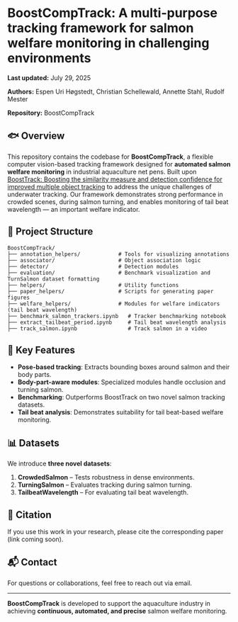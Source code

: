 # BoostCompTrack: A multi-purpose tracking framework for salmon welfare monitoring in challenging environments

**Last updated:** July 29, 2025  

**Authors:** Espen Uri Høgstedt, Christian Schellewald, Annette Stahl, Rudolf Mester

**Repository:** BoostCompTrack

## 🐟 Overview

This repository contains the codebase for **BoostCompTrack**, a flexible computer vision-based tracking framework designed for **automated salmon welfare monitoring** in industrial aquaculture net pens.
Built upon [BoostTrack: Boosting the similarity measure and detection confidence for improved multiple object tracking](https://link.springer.com/article/10.1007/s00138-024-01531-5) to address the unique challenges of underwater tracking. 
Our framework demonstrates strong performance in crowded scenes, during salmon turning, and enables monitoring of tail beat wavelength — an important welfare indicator.

## 📂 Project Structure

```
BoostCompTrack/
├── annotation_helpers/            # Tools for visualizing annotations
├── associator/                    # Object association logic
├── detector/                      # Detection modules
├── evaluation/                    # Benchmark visualization and TurnSalmon dataset formatting
├── helpers/                       # Utility functions
├── paper_helpers/                 # Scripts for generating paper figures
├── welfare_helpers/               # Modules for welfare indicators (tail beat wavelength)
├── benchmark_salmon_trackers.ipynb   # Tracker benchmarking notebook
├── extract_tailbeat_period.ipynb     # Tail beat wavelength analysis
├── track_salmon.ipynb                # Track salmon in a video
```

## 🧠 Key Features

- **Pose-based tracking**: Extracts bounding boxes around salmon and their body parts.
- **Body-part-aware modules**: Specialized modules handle occlusion and turning salmon.
- **Benchmarking**: Outperforms BoostTrack on two novel salmon tracking datasets.
- **Tail beat analysis**: Demonstrates suitability for tail beat-based welfare monitoring.

## 📊 Datasets

We introduce **three novel datasets**:
1. **CrowdedSalmon** – Tests robustness in dense environments.
2. **TurningSalmon** – Evaluates tracking during salmon turning.
3. **TailbeatWavelength** – For evaluating tail beat wavelength.


## 📄 Citation

If you use this work in your research, please cite the corresponding paper (link coming soon).

## 📬 Contact

For questions or collaborations, feel free to reach out via email.

---

**BoostCompTrack** is developed to support the aquaculture industry in achieving **continuous, automated, and precise** salmon welfare monitoring.

